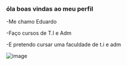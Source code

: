 ### óla boas vindas ao meu perfil

-Me chamo Eduardo

-Faço cursos de T.I e Adm

-E pretendo cursar uma faculdade de t.i e adm

![image](https://github.com/user-attachments/assets/c628580c-72e4-4b2d-8622-d194c1f4aa6b)
